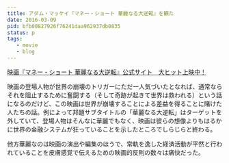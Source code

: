 ```yaml
---
title: アダム・マッケイ『マネー・ショート 華麗なる大逆転』を観た
date: 2016-03-09
pid: bfb00827926f76241daa962937db0835
status: p
tags:
   - movie
   - blog
---
```


[映画『マネー・ショート 華麗なる大逆転』公式サイト　大ヒット上映中！][1]

映画の登場人物が世界の崩壊のトリガーにただ一人気づいたとなれば、通常ならそれを阻止するために奮闘する（そして奇跡が起きて世界は救われる）という話になるのだけど、この映画は世界が崩壊することによる差益を得ることに賭けた人たちの話。例によって邦題サブタイトルの「華麗なる大逆転」はターゲットを外していて、登場人物はそんなに華麗でもなく、映画は彼らの想像よりもはるかに世界の金融システムが狂っていることを示したところでしらじらと終わる。

他方華麗なのは映画の演出や編集のほうで、常軌を逸した経済活動が平然と行われていることを皮膚感覚で伝えるための映画的反則の数々は痛快だった。

[1]:	http://www.moneyshort.jp/%20